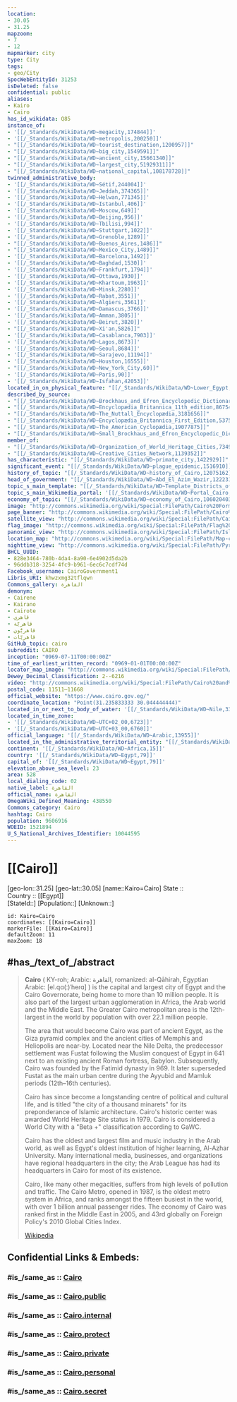 ```yaml
---
location:
- 30.05
- 31.25
mapzoom:
- 7
- 12
mapmarker: city
type: City
tags:
- geo/City
SpocWebEntityId: 31253
isDeleted: false
confidential: public
aliases:
- Kairo
- Cairo
has_id_wikidata: Q85
instance_of:
- '[[/_Standards/WikiData/WD~megacity,174844]]'
- '[[/_Standards/WikiData/WD~metropolis,200250]]'
- "[[/_Standards/WikiData/WD~tourist_destination,1200957]]"
- "[[/_Standards/WikiData/WD~big_city,1549591]]"
- "[[/_Standards/WikiData/WD~ancient_city,15661340]]"
- "[[/_Standards/WikiData/WD~largest_city,51929311]]"
- "[[/_Standards/WikiData/WD~national_capital,108178728]]"
twinned_administrative_body:
- '[[/_Standards/WikiData/WD~Sétif,244004]]'
- '[[/_Standards/WikiData/WD~Jeddah,374365]]'
- '[[/_Standards/WikiData/WD~Helwan,771345]]'
- '[[/_Standards/WikiData/WD~Istanbul,406]]'
- '[[/_Standards/WikiData/WD~Moscow,649]]'
- '[[/_Standards/WikiData/WD~Beijing,956]]'
- '[[/_Standards/WikiData/WD~Tbilisi,994]]'
- '[[/_Standards/WikiData/WD~Stuttgart,1022]]'
- '[[/_Standards/WikiData/WD~Grenoble,1289]]'
- "[[/_Standards/WikiData/WD~Buenos_Aires,1486]]"
- "[[/_Standards/WikiData/WD~Mexico_City,1489]]"
- '[[/_Standards/WikiData/WD~Barcelona,1492]]'
- '[[/_Standards/WikiData/WD~Baghdad,1530]]'
- '[[/_Standards/WikiData/WD~Frankfurt,1794]]'
- '[[/_Standards/WikiData/WD~Ottawa,1930]]'
- '[[/_Standards/WikiData/WD~Khartoum,1963]]'
- '[[/_Standards/WikiData/WD~Minsk,2280]]'
- '[[/_Standards/WikiData/WD~Rabat,3551]]'
- '[[/_Standards/WikiData/WD~Algiers,3561]]'
- '[[/_Standards/WikiData/WD~Damascus,3766]]'
- '[[/_Standards/WikiData/WD~Amman,3805]]'
- '[[/_Standards/WikiData/WD~Beirut,3820]]'
- "[[/_Standards/WikiData/WD~Xi'an,5826]]"
- '[[/_Standards/WikiData/WD~Casablanca,7903]]'
- '[[/_Standards/WikiData/WD~Lagos,8673]]'
- '[[/_Standards/WikiData/WD~Seoul,8684]]'
- '[[/_Standards/WikiData/WD~Sarajevo,11194]]'
- '[[/_Standards/WikiData/WD~Houston,16555]]'
- "[[/_Standards/WikiData/WD~New_York_City,60]]"
- '[[/_Standards/WikiData/WD~Paris,90]]'
- '[[/_Standards/WikiData/WD~Isfahan,42053]]'
located_in_on_physical_feature: "[[/_Standards/WikiData/WD~Lower_Egypt,463871]]"
described_by_source:
- "[[/_Standards/WikiData/WD~Brockhaus_and_Efron_Encyclopedic_Dictionary,602358]]"
- "[[/_Standards/WikiData/WD~Encyclopædia_Britannica_11th_edition,867541]]"
- "[[/_Standards/WikiData/WD~The_Nuttall_Encyclopædia,3181656]]"
- "[[/_Standards/WikiData/WD~Encyclopædia_Britannica_First_Edition,5375740]]"
- "[[/_Standards/WikiData/WD~The_American_Cyclopædia,19077875]]"
- "[[/_Standards/WikiData/WD~Small_Brockhaus_and_Efron_Encyclopedic_Dictionary,19180675]]"
member_of:
- "[[/_Standards/WikiData/WD~Organization_of_World_Heritage_Cities,734958]]"
- "[[/_Standards/WikiData/WD~Creative_Cities_Network,1139352]]"
has_characteristic: "[[/_Standards/WikiData/WD~primate_city,1422929]]"
significant_event: "[[/_Standards/WikiData/WD~plague_epidemic,1516910]]"
history_of_topic: "[[/_Standards/WikiData/WD~history_of_Cairo,12075162]]"
head_of_government: "[[/_Standards/WikiData/WD~Abd_El_Azim_Wazir,12223105]]"
topic_s_main_template: "[[/_Standards/WikiData/WD~Template_Districts_of_Cairo,14445246]]"
topic_s_main_Wikimedia_portal: '[[/_Standards/WikiData/WD~Portal_Cairo,16744247]]'
economy_of_topic: "[[/_Standards/WikiData/WD~economy_of_Cairo,106020403]]"
image: "http://commons.wikimedia.org/wiki/Special:FilePath/Cairo%20Form%20Top.JPG"
page_banner: "http://commons.wikimedia.org/wiki/Special:FilePath/Cairo%20panorama%20banner.jpg"
satellite_view: "http://commons.wikimedia.org/wiki/Special:FilePath/Cairo%20SPOT%201006.jpg"
flag_image: "http://commons.wikimedia.org/wiki/Special:FilePath/Flag%20of%20Cairo.svg"
panoramic_view: "http://commons.wikimedia.org/wiki/Special:FilePath/Islamic%20Cairo%20pano.jpg"
location_map: "http://commons.wikimedia.org/wiki/Special:FilePath/Map-cairo-wikivoyage.svg"
nighttime_view: "http://commons.wikimedia.org/wiki/Special:FilePath/Pyramids%20panorama%20at%20night%20-%20panoramio.jpg"
BHCL_UUID:
- 828e3464-780b-4da4-8a90-6e4902d5da2b
- 96ddb318-3254-4fc9-b961-6ec6c7cdf74d
Facebook_username: CairoGovernment1
Libris_URI: khwzxmg32tflqwn
Commons_gallery: القاهرة
demonym:
- Cairene
- Kairano
- Cairote
- قاهري
- قاهريَّة
- قاهريُّون
- قاهريَّات
GitHub_topic: cairo
subreddit: CAIRO
inception: "0969-07-11T00:00:00Z"
time_of_earliest_written_record: "0969-01-01T00:00:00Z"
locator_map_image: "http://commons.wikimedia.org/wiki/Special:FilePath/Cairo%20in%20Egypt.svg"
Dewey_Decimal_Classification: 2--6216
video: "http://commons.wikimedia.org/wiki/Special:FilePath/Cairo%20and%20New%20Cairo%20City%2C%20Egypt.webm"
postal_code: 11511–11668
official_website: "https://www.cairo.gov.eg/"
coordinate_location: "Point(31.235833333 30.044444444)"
located_in_or_next_to_body_of_water: '[[/_Standards/WikiData/WD~Nile,3392]]'
located_in_time_zone:
- '[[/_Standards/WikiData/WD~UTC+02_00,6723]]'
- '[[/_Standards/WikiData/WD~UTC+03_00,6760]]'
official_language: '[[/_Standards/WikiData/WD~Arabic,13955]]'
located_in_the_administrative_territorial_entity: "[[/_Standards/WikiData/WD~Cairo_Governorate,30805]]"
continent: '[[/_Standards/WikiData/WD~Africa,15]]'
country: '[[/_Standards/WikiData/WD~Egypt,79]]'
capital_of: '[[/_Standards/WikiData/WD~Egypt,79]]'
elevation_above_sea_level: 23
area: 528
local_dialing_code: 02
native_label: القاهرة
official_name: القاهرة
OmegaWiki_Defined_Meaning: 438550
Commons_category: Cairo
hashtag: Cairo
population: 9606916
WOEID: 1521894
U_S_National_Archives_Identifier: 10044595
---
```


# [[Cairo]] 

[geo-lon::31.25] 
[geo-lat::30.05] 
[name::Kairo=Cairo] 
State ::  
Country :: [[Egypt]]  
[StateId::] 
[Population::] 
[Unknown::] 


```leaflet
id: Kairo=Cairo
coordinates: [[Kairo=Cairo]] 
markerFile: [[Kairo=Cairo]] 
defaultZoom: 11 
maxZoom: 18
```

## #has_/text_of_/abstract

> **Cairo** (  KY-roh; Arabic: القاهرة, romanized: al-Qāhirah, Egyptian Arabic: [el.qɑ(ː)ˈheɾɑ] ) 
> is the capital and largest city of Egypt and the Cairo Governorate, 
> being home to more than 10 million people. 
> It is also part of the largest urban agglomeration in Africa, the Arab world and the Middle East. 
> The Greater Cairo metropolitan area is the 12th-largest in the world by population with over 22.1 million people.
>
> The area that would become Cairo was part of ancient Egypt, as the Giza pyramid complex and the ancient cities of Memphis and Heliopolis are near-by. Located near the Nile Delta, the predecessor settlement was Fustat following the Muslim conquest of Egypt in 641 next to an existing ancient Roman fortress, Babylon. Subsequently, Cairo was founded by the Fatimid dynasty in 969. It later superseded Fustat as the main urban centre during the Ayyubid and Mamluk periods (12th–16th centuries).
>
> Cairo has since become a longstanding centre of political and cultural life, and is titled "the city of a thousand minarets" for its preponderance of Islamic architecture. Cairo's historic center was awarded World Heritage Site status in 1979. Cairo is considered a World City with a "Beta +" classification according to GaWC.
>
> Cairo has the oldest and largest film and music industry in the Arab world, as well as Egypt's oldest institution of higher learning, Al-Azhar University. Many international media, businesses, and organizations have regional headquarters in the city; the Arab League has had its headquarters in Cairo for most of its existence.
>
> Cairo, like many other megacities, suffers from high levels of pollution and traffic. The Cairo Metro, opened in 1987, is the oldest metro system in Africa, and ranks amongst the fifteen busiest in the world, with over 1 billion annual passenger rides. The economy of Cairo was ranked first in the Middle East in 2005, and 43rd globally on Foreign Policy's 2010 Global Cities Index.
>
> [Wikipedia](https://en.wikipedia.org/wiki/Cairo) 


## Confidential Links & Embeds: 

### #is_/same_as :: [Cairo](/_Standards/Earth/Continent/Africa/Africa~North/Egypt/governorates~Egypt/Al_Qahirah/City/Cairo.md) 

### #is_/same_as :: [Cairo.public](/_public/Earth/Continent/Africa/Africa~North/Egypt/governorates~Egypt/Al_Qahirah/City/Cairo.public.md) 

### #is_/same_as :: [Cairo.internal](/_internal/Earth/Continent/Africa/Africa~North/Egypt/governorates~Egypt/Al_Qahirah/City/Cairo.internal.md) 

### #is_/same_as :: [Cairo.protect](/_protect/Earth/Continent/Africa/Africa~North/Egypt/governorates~Egypt/Al_Qahirah/City/Cairo.protect.md) 

### #is_/same_as :: [Cairo.private](/_private/Earth/Continent/Africa/Africa~North/Egypt/governorates~Egypt/Al_Qahirah/City/Cairo.private.md) 

### #is_/same_as :: [Cairo.personal](/_personal/Earth/Continent/Africa/Africa~North/Egypt/governorates~Egypt/Al_Qahirah/City/Cairo.personal.md) 

### #is_/same_as :: [Cairo.secret](/_secret/Earth/Continent/Africa/Africa~North/Egypt/governorates~Egypt/Al_Qahirah/City/Cairo.secret.md)


